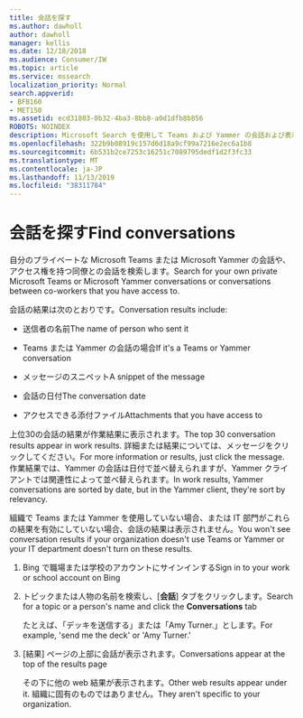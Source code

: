 ```yaml
---
title: 会話を探す
ms.author: dawholl
author: dawholl
manager: kellis
ms.date: 12/18/2018
ms.audience: Consumer/IW
ms.topic: article
ms.service: mssearch
localization_priority: Normal
search.appverid:
- BFB160
- MET150
ms.assetid: ecd31803-0b32-4ba3-8bb8-a0d1dfb8b856
ROBOTS: NOINDEX
description: Microsoft Search を使用して Teams および Yammer の会話および表示される詳細情報を検索する
ms.openlocfilehash: 322b9b08919c157d6d18a9cf99a7216e2ec6a1b8
ms.sourcegitcommit: 6b531b2ce7253c16251c7089795dedf1d2f3fc33
ms.translationtype: MT
ms.contentlocale: ja-JP
ms.lasthandoff: 11/13/2019
ms.locfileid: "38311784"
---
```

# <a name="find-conversations"></a><span data-ttu-id="27b62-103">会話を探す</span><span class="sxs-lookup"><span data-stu-id="27b62-103">Find conversations</span></span>

<span data-ttu-id="27b62-104">自分のプライベートな Microsoft Teams または Microsoft Yammer の会話や、アクセス権を持つ同僚との会話を検索します。</span><span class="sxs-lookup"><span data-stu-id="27b62-104">Search for your own private Microsoft Teams or Microsoft Yammer conversations or conversations between co-workers that you have access to.</span></span>
  
<span data-ttu-id="27b62-105">会話の結果は次のとおりです。</span><span class="sxs-lookup"><span data-stu-id="27b62-105">Conversation results include:</span></span>
  
- <span data-ttu-id="27b62-106">送信者の名前</span><span class="sxs-lookup"><span data-stu-id="27b62-106">The name of person who sent it</span></span>
    
- <span data-ttu-id="27b62-107">Teams または Yammer の会話の場合</span><span class="sxs-lookup"><span data-stu-id="27b62-107">If it's a Teams or Yammer conversation</span></span>
    
- <span data-ttu-id="27b62-108">メッセージのスニペット</span><span class="sxs-lookup"><span data-stu-id="27b62-108">A snippet of the message</span></span>
    
- <span data-ttu-id="27b62-109">会話の日付</span><span class="sxs-lookup"><span data-stu-id="27b62-109">The conversation date</span></span>
    
- <span data-ttu-id="27b62-110">アクセスできる添付ファイル</span><span class="sxs-lookup"><span data-stu-id="27b62-110">Attachments that you have access to</span></span>
    
<span data-ttu-id="27b62-111">上位30の会話の結果が作業結果に表示されます。</span><span class="sxs-lookup"><span data-stu-id="27b62-111">The top 30 conversation results appear in work results.</span></span> <span data-ttu-id="27b62-112">詳細または結果については、メッセージをクリックしてください。</span><span class="sxs-lookup"><span data-stu-id="27b62-112">For more information or results, just click the message.</span></span> <span data-ttu-id="27b62-113">作業結果では、Yammer の会話は日付で並べ替えられますが、Yammer クライアントでは関連性によって並べ替えられます。</span><span class="sxs-lookup"><span data-stu-id="27b62-113">In work results, Yammer conversations are sorted by date, but in the Yammer client, they're sort by relevancy.</span></span>
  
<span data-ttu-id="27b62-114">組織で Teams または Yammer を使用していない場合、または IT 部門がこれらの結果を有効にしていない場合、会話の結果は表示されません。</span><span class="sxs-lookup"><span data-stu-id="27b62-114">You won't see conversation results if your organization doesn't use Teams or Yammer or your IT department doesn't turn on these results.</span></span>
  
1. <span data-ttu-id="27b62-115">Bing で職場または学校のアカウントにサインインする</span><span class="sxs-lookup"><span data-stu-id="27b62-115">Sign in to your work or school account on Bing</span></span>
    
2. <span data-ttu-id="27b62-116">トピックまたは人物の名前を検索し、[**会話**] タブをクリックします。</span><span class="sxs-lookup"><span data-stu-id="27b62-116">Search for a topic or a person's name and click the **Conversations** tab</span></span> 
    
    <span data-ttu-id="27b62-117">たとえば、「デッキを送信する」または「Amy Turner.」とします。</span><span class="sxs-lookup"><span data-stu-id="27b62-117">For example, 'send me the deck' or 'Amy Turner.'</span></span>
    
3. <span data-ttu-id="27b62-118">[結果] ページの上部に会話が表示されます。</span><span class="sxs-lookup"><span data-stu-id="27b62-118">Conversations appear at the top of the results page</span></span>
    
    <span data-ttu-id="27b62-119">その下に他の web 結果が表示されます。</span><span class="sxs-lookup"><span data-stu-id="27b62-119">Other web results appear under it.</span></span> <span data-ttu-id="27b62-120">組織に固有のものではありません。</span><span class="sxs-lookup"><span data-stu-id="27b62-120">They aren't specific to your organization.</span></span>
    


